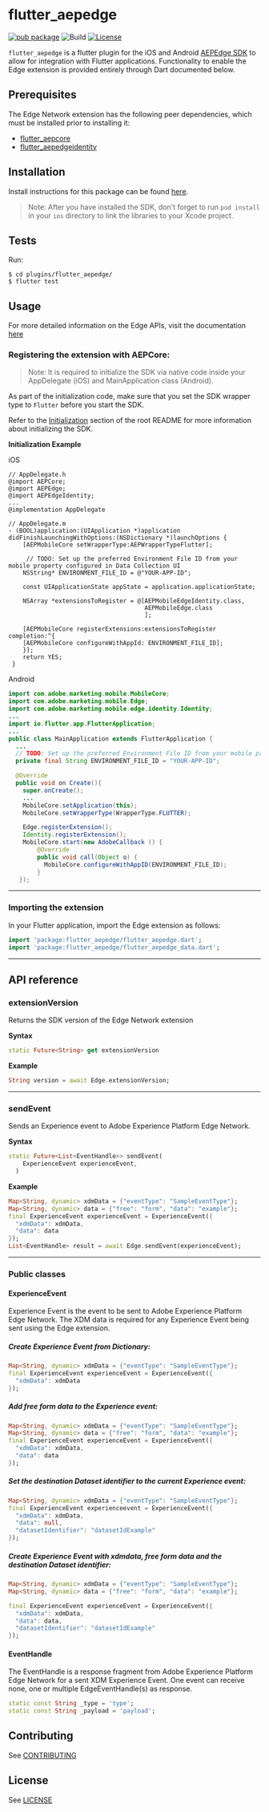 # flutter_aepedge

[![pub package](https://img.shields.io/pub/v/flutter_aepedge.svg)](https://pub.dartlang.org/packages/flutter_aepedge) ![Build](https://github.com/adobe/aepsdk_flutter/workflows/Dart%20Unit%20Tests%20+%20Android%20Build%20+%20iOS%20Build/badge.svg) [![License](https://img.shields.io/badge/License-Apache%202.0-blue.svg)](https://opensource.org/licenses/Apache-2.0)

`flutter_aepedge` is a flutter plugin for the iOS and Android [AEPEdge SDK](https://aep-sdks.gitbook.io/docs/foundation-extensions/experience-platform-extension) to allow for integration with Flutter applications. Functionality to enable the Edge extension is provided entirely through Dart documented below.

## Prerequisites

The Edge Network extension has the following peer dependencies, which must be installed prior to installing it:

- [flutter_aepcore](https://github.com/adobe/aepsdk_flutter/blob/main/plugins/flutter_aepcore/README.md)
- [flutter_aepedgeidentity](https://github.com/adobe/aepsdk_flutter/blob/main/plugins/flutter_aepedgeidentity/README.md)

## Installation

Install instructions for this package can be found [here](https://pub.dev/packages/flutter_aepedge/install).

> Note: After you have installed the SDK, don't forget to run `pod install` in your `ios` directory to link the libraries to your Xcode project.

## Tests

Run:

```
$ cd plugins/flutter_aepedge/
$ flutter test
```

## Usage

For more detailed information on the Edge APIs, visit the documentation [here](https://aep-sdks.gitbook.io/docs/foundation-extensions/experience-platform-extension)

### Registering the extension with AEPCore:

 > Note: It is required to initialize the SDK via native code inside your AppDelegate (iOS) and MainApplication class (Android).

As part of the initialization code, make sure that you set the SDK wrapper type to `Flutter` before you start the SDK.

Refer to the [Initialization](https://github.com/adobe/aepsdk_flutter#initializing) section of the root README for more information about initializing the SDK.

**Initialization Example**

iOS
```objc
// AppDelegate.h
@import AEPCore;
@import AEPEdge;
@import AEPEdgeIdentity;
...
@implementation AppDelegate

// AppDelegate.m
- (BOOL)application:(UIApplication *)application didFinishLaunchingWithOptions:(NSDictionary *)launchOptions {
    [AEPMobileCore setWrapperType:AEPWrapperTypeFlutter];

     // TODO: Set up the preferred Environment File ID from your mobile property configured in Data Collection UI
    NSString* ENVIRONMENT_FILE_ID = @"YOUR-APP-ID";
    
    const UIApplicationState appState = application.applicationState;

    NSArray *extensionsToRegister = @[AEPMobileEdgeIdentity.class, 
                                      AEPMobileEdge.class                                             
                                      ];

    [AEPMobileCore registerExtensions:extensionsToRegister completion:^{
    [AEPMobileCore configureWithAppId: ENVIRONMENT_FILE_ID];
    }];
    return YES;   
 } 
```

Android
```java
import com.adobe.marketing.mobile.MobileCore;
import com.adobe.marketing.mobile.Edge;
import com.adobe.marketing.mobile.edge.identity.Identity;  
...
import io.flutter.app.FlutterApplication;
...
public class MainApplication extends FlutterApplication {
  ...
  // TODO: Set up the preferred Environment File ID from your mobile property configured in Data Collection UI
  private final String ENVIRONMENT_FILE_ID = "YOUR-APP-ID";

  @Override
  public void on Create(){
    super.onCreate();
    ...
    MobileCore.setApplication(this);
    MobileCore.setWrapperType(WrapperType.FLUTTER);

    Edge.registerExtension();
    Identity.registerExtension();
    MobileCore.start(new AdobeCallback () {
        @Override
        public void call(Object o) {
          MobileCore.configureWithAppID(ENVIRONMENT_FILE_ID);
        }
   });
```
------
### Importing the extension
In your Flutter application, import the Edge extension as follows:
```dart
import 'package:flutter_aepedge/flutter_aepedge.dart';
import 'package:flutter_aepedge/flutter_aepedge_data.dart';
```
------
## API reference
### extensionVersion
Returns the SDK version of the Edge Network extension

**Syntax**
```dart
static Future<String> get extensionVersion
 ```

**Example**
 ```dart
String version = await Edge.extensionVersion;
 ```
------
### sendEvent
Sends an Experience event to Adobe Experience Platform Edge Network.

**Syntax**
```dart
static Future<List<EventHandle>> sendEvent(
    ExperienceEvent experienceEvent,
  )
```

**Example**
```dart
Map<String, dynamic> xdmData = {"eventType": "SampleEventType"};
Map<String, dynamic> data = {"free": "form", "data": "example"};
final ExperienceEvent experienceEvent = ExperienceEvent({
  "xdmData": xdmData,
  "data": data
});
List<EventHandle> result = await Edge.sendEvent(experienceEvent);
```
------
### Public classes
#### ExperienceEvent
Experience Event is the event to be sent to Adobe Experience Platform Edge Network. The XDM data is required for any Experience Event being sent using the Edge extension.

##### Create Experience Event from Dictionary:

```dart
Map<String, dynamic> xdmData = {"eventType": "SampleEventType"};
final ExperienceEvent experienceEvent = ExperienceEvent({
  "xdmData": xdmData
});
```

##### Add free form data to the Experience event:

```dart
Map<String, dynamic> xdmData = {"eventType": "SampleEventType"};
Map<String, dynamic> data = {"free": "form", "data": "example"};
final ExperienceEvent experienceEvent = ExperienceEvent({
  "xdmData": xdmData,
  "data": data
});
```

##### Set the destination Dataset identifier to the current Experience event:

```dart
Map<String, dynamic> xdmData = {"eventType": "SampleEventType"};
final ExperienceEvent experienceevent = ExperienceEvent({
  "xdmData": xdmData,
  "data": null,
  "datasetIdentifier": "datasetIdExample"
});
```

##### Create Experience Event with xdmdata, free form data and the destination Dataset identifier:

```dart
Map<String, dynamic> xdmData = {"eventType": "SampleEventType"};
Map<String, dynamic> data = {"free": "form", "data": "example"};

final ExperienceEvent experienceEvent = ExperienceEvent({
  "xdmData": xdmData,
  "data": data,
  "datasetIdentifier": "datasetIdExample"
});
```
#### EventHandle
The EventHandle is a response fragment from Adobe Experience Platform Edge Network for a sent XDM Experience Event. One event can receive none, one or multiple EdgeEventHandle(s) as response.

```dart
static const String _type = 'type';
static const String _payload = 'payload';
```

## Contributing
See [CONTRIBUTING](https://github.com/adobe/aepsdk_flutter/blob/main/CONTRIBUTING.md)

## License
See [LICENSE](https://github.com/adobe/aepsdk_flutter/blob/main/LICENSE)
